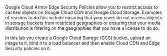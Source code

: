 Google Cloud Armor Edge Security Policies allow you to restrict access to cached objects on Google Cloud CDN and Google Cloud Storage. Examples of reasons to do this include ensuring that your users do not access objects in storage buckets from restricted geographies or ensuring that your media distribution is filtering on the geographies that you have a license to do so.

In this lab you create a Google Cloud Storage (GCS) bucket, upload an image to it, bind it to a load balancer and then enable Cloud CDN and Edge Security policies on it.
